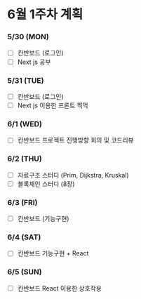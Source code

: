 # 6월 1주차 계획

### 5/30 (MON)

- [ ] 칸반보드 (로그인)
- [ ] Next js 공부

### 5/31 (TUE)

- [ ] 칸반보드 (로그인)
- [ ] Next js 이용한 프론트 찍먹

### 6/1 (WED)

- [ ] 칸반보드 프로젝트 진행방향 회의 및 코드리뷰

### 6/2 (THU)

- [ ] 자료구조 스터디 (Prim, Dijkstra, Kruskal)
- [ ] 블록체인 스터디 (8장)

### 6/3 (FRI)

- [ ] 칸반보드 (기능구현)

### 6/4 (SAT)

- [ ] 칸반보드 기능구현 + React

### 6/5 (SUN)

- [ ] 칸반보드 React 이용한 상호작용
